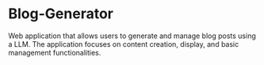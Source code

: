 # Blog-Generator
Web application that allows users to generate and manage blog posts using a LLM. The application focuses on content creation, display, and basic management functionalities.

